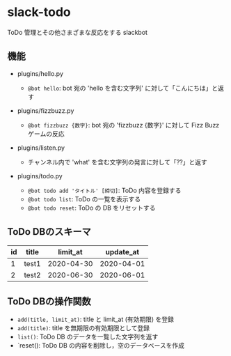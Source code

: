 # slack-todo
ToDo 管理とその他さまざまな反応をする slackbot

## 機能
* plugins/hello.py
  - `@bot hello`: bot 宛の 'hello を含む文字列' に対して「こんにちは」と返す

* plugins/fizzbuzz.py
  - `@bot fizzbuzz {数字}`: bot 宛の 'fizzbuzz {数字}' に対して Fizz Buzz ゲームの反応

* plugins/listen.py
  - チャンネル内で 'what' を含む文字列の発言に対して「??」と返す

* plugins/todo.py
  - `@bot todo add 'タイトル' [締切]`: ToDo 内容を登録する
  - `@bot todo list`: ToDo の一覧を表示する
  - `@bot todo reset`: ToDo の DB をリセットする

## ToDo DBのスキーマ
| id | title | limit_at   | update_at  |
|----|-------|------------|------------|
|  1 | test1 | 2020-04-30 | 2020-04-01 |
|  2 | test2 | 2020-06-30 | 2020-06-01 |

## ToDo DBの操作関数
* `add(title, limit_at)`: title と limit_at (有効期限) を登録
* `add(title)`: title を無期限の有効期限として登録
* `list()`: ToDo DB のデータを一覧した文字列を返す
* `reset(): ToDo DB の内容を削除し，空のデータベースを作成
